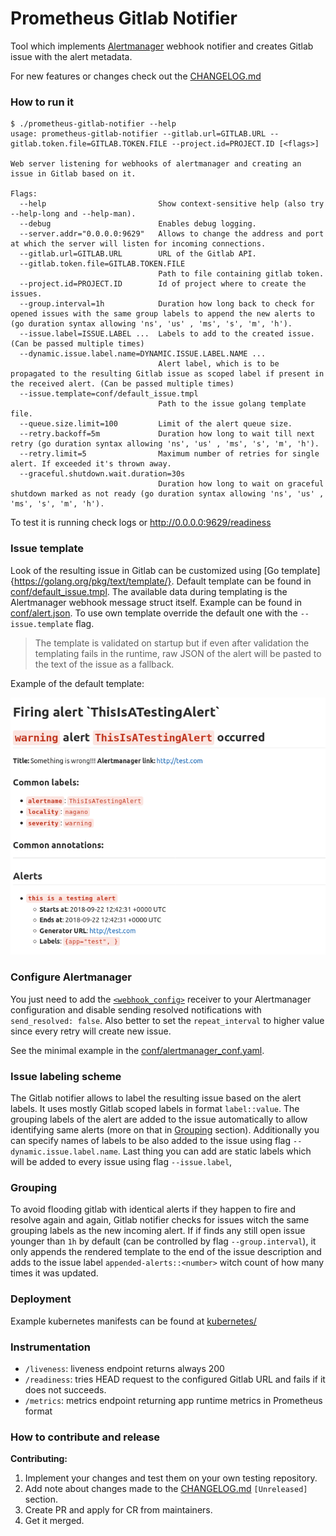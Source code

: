 # Prometheus Gitlab Notifier

Tool which implements [Alertmanager](https://github.com/prometheus/alertmanager) webhook notifier
and creates Gitlab issue with the alert metadata.

For new features or changes check out the [CHANGELOG.md](./CHANGELOG.md)

### How to run it
```
$ ./prometheus-gitlab-notifier --help
usage: prometheus-gitlab-notifier --gitlab.url=GITLAB.URL --gitlab.token.file=GITLAB.TOKEN.FILE --project.id=PROJECT.ID [<flags>]

Web server listening for webhooks of alertmanager and creating an issue in Gitlab based on it.

Flags:
  --help                         Show context-sensitive help (also try --help-long and --help-man).
  --debug                        Enables debug logging.
  --server.addr="0.0.0.0:9629"   Allows to change the address and port at which the server will listen for incoming connections.
  --gitlab.url=GITLAB.URL        URL of the Gitlab API.
  --gitlab.token.file=GITLAB.TOKEN.FILE  
                                 Path to file containing gitlab token.
  --project.id=PROJECT.ID        Id of project where to create the issues.
  --group.interval=1h            Duration how long back to check for opened issues with the same group labels to append the new alerts to (go duration syntax allowing 'ns', 'us' , 'ms', 's', 'm', 'h').
  --issue.label=ISSUE.LABEL ...  Labels to add to the created issue. (Can be passed multiple times)
  --dynamic.issue.label.name=DYNAMIC.ISSUE.LABEL.NAME ...  
                                 Alert label, which is to be propagated to the resulting Gitlab issue as scoped label if present in the received alert. (Can be passed multiple times)
  --issue.template=conf/default_issue.tmpl  
                                 Path to the issue golang template file.
  --queue.size.limit=100         Limit of the alert queue size.
  --retry.backoff=5m             Duration how long to wait till next retry (go duration syntax allowing 'ns', 'us' , 'ms', 's', 'm', 'h').
  --retry.limit=5                Maximum number of retries for single alert. If exceeded it's thrown away.
  --graceful.shutdown.wait.duration=30s  
                                 Duration how long to wait on graceful shutdown marked as not ready (go duration syntax allowing 'ns', 'us' , 'ms', 's', 'm', 'h').
```

To test it is running check logs or http://0.0.0.0:9629/readiness

### Issue template
Look of the resulting issue in Gitlab can be customized using [Go template]{https://golang.org/pkg/text/template/}.
Default template can be found in [conf/default_issue.tmpl](conf/default_issue.tmpl).
The available data during templating is the Alertmanager webhook message struct itself.
Example can be found in [conf/alert.json](conf/alert.json).
To use own template override the default one with the `--issue.template` flag.
> The template is validated on startup but if even after validation the templating
fails in the runtime, raw JSON of the alert will be pasted to the text of the issue as a fallback.

Example of the default template:

![Issue axample](conf/issue_example.png)

### Configure Alertmanager
You just need to add the [`<webhook_config>`](https://prometheus.io/docs/alerting/configuration/#webhook_config)
receiver to your Alertmanager configuration and disable sending resolved notifications with `send_resolved: false`.
Also better to set the `repeat_interval` to higher value since every retry will create new issue.

See the minimal example in the [conf/alertmanager_conf.yaml](conf/alertmanager_conf.yaml).


### Issue labeling scheme
The Gitlab notifier allows to label the resulting issue based on the alert labels.
It uses mostly Gitlab scoped labels in format `label::value`.
The grouping labels of the alert are added to the issue automatically to allow identifying same 
alerts (more on that in [Grouping](#Grouping) section).
Additionally you can specify names of labels to be also added to the issue using flag `--dynamic.issue.label.name`.
Last thing you can add are static labels which will be added to every issue using flag `--issue.label`,


### Grouping
To avoid flooding gitlab with identical alerts if they happen to fire and resolve again and again, 
Gitlab notifier checks for issues witch the same grouping labels as the new incoming alert.
If if finds any still open issue younger than `1h` by default (can be controlled by flag `--group.interval`),
it only appends the rendered template to the end of the issue description 
and adds to the issue label `appended-alerts::<number>` witch count of how many times it was updated. 


### Deployment
Example kubernetes manifests can be found at [kubernetes/](./kubernetes)


### Instrumentation

- `/liveness`: liveness endpoint returns always 200
- `/readiness`: tries HEAD request to the configured Gitlab URL and fails if it does not succeeds. 
- `/metrics`: metrics endpoint returning app runtime metrics in Prometheus format

### How to contribute and release

**Contributing:**
1. Implement your changes and test them on your own testing repository.
1. Add note about changes made to the [CHANGELOG.md](CHANGELOG.md) `[Unreleased]` section.
1. Create PR and apply for CR from maintainers.
1. Get it merged.
